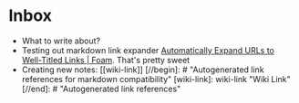 # Inbox

- What to write about?
- Testing out markdown link expander [Automatically Expand URLs to Well-Titled Links | Foam](https://foambubble.github.io/foam/automatically-expand-urls-to-well-titled-links). That's pretty sweet
- Creating new notes: [[wiki-link]]
[//begin]: # "Autogenerated link references for markdown compatibility"
[wiki-link]: wiki-link "Wiki Link"
[//end]: # "Autogenerated link references"